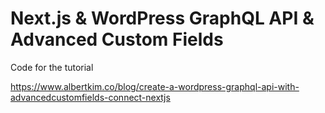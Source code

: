 # Next.js & WordPress GraphQL API & Advanced Custom Fields

Code for the tutorial

https://www.albertkim.co/blog/create-a-wordpress-graphql-api-with-advancedcustomfields-connect-nextjs
